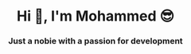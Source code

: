 <h1 align="center">Hi 👋, I'm Mohammed 😎</h1>
<h3 align="center">Just a nobie with a passion for development</h3>

